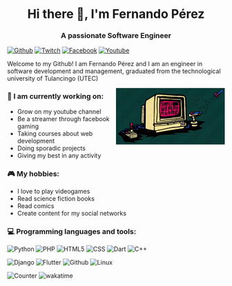 <h1 align="center">Hi there 👋, I'm Fernando Pérez</h1>
<h3 font-size="20" align="center">A passionate Software Engineer</h3>

[![Github](https://img.shields.io/badge/-Github-000?style=flat&logo=Github&logoColor=white)](https://github.com/FernandoPZ)
[![Twitch](https://img.shields.io/badge/-Twitch-6441A4?style=flat&logo=Twitch&logoColor=white)](https://www.twitch.tv/fer_frik)
[![Facebook](https://img.shields.io/badge/-Facebook-fff?style=flat&logo=Facebook)](https://web.facebook.com/FER.FRIK)
[![Youtube](https://img.shields.io/badge/-YouTube-fff?style=flat&logo=youtube&logoColor=red)](https://www.youtube.com/channel/UCdtNM93dngzcYTS_jCGHpNw)

Welcome to my Github! I am Fernando Pérez and I am an engineer in software development and management, graduated from the technological university of Tulancingo (UTEC)

<img align="right" alt="img" src="Game.jpg" width="50%" height="auto" />

### 🌱 I am currently working on:
- Grow on my youtube channel
- Be a streamer through facebook gaming
- Taking courses about web development
- Doing sporadic projects
- Giving my best in any activity

### :video_game: My hobbies:
- I love to play videogames
- Read science fiction books
- Read comics
- Create content for my social networks

### :computer: Programming languages and tools:

![Python](https://img.shields.io/badge/-Python-222?style=flat&logo=python)
![PHP](https://img.shields.io/badge/-PHP-222?style=flat&logo=php)
![HTML5](https://img.shields.io/badge/-HTML5-222?style=flat&logo=html5)
![CSS](https://img.shields.io/badge/-CSS3-222?style=flat&logo=CSS3)
![Dart](https://img.shields.io/badge/-Dart-222?style=flat&logo=Dart)
![C++](https://img.shields.io/badge/-C++-222?style=flat&logo=C++)
</br>

![Django](https://img.shields.io/badge/-Django-222?style=flat&logo=django)
![Flutter](https://img.shields.io/badge/-Flutter-222?style=flat&logo=flutter)
![Github](https://img.shields.io/badge/-Github-222?style=flat&logo=github)
![Linux](https://img.shields.io/badge/-Linux-222?style=flat&logo=linux)
</br>

![Counter](https://komarev.com/ghpvc/?username=FernandoPZ)
![wakatime](https://wakatime.com/badge/user/08f29ff4-7eb2-478f-bebd-c448f77e77ba.svg)
